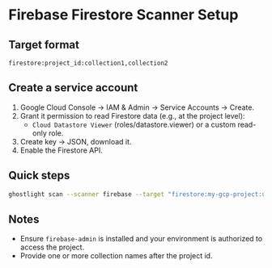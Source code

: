 Firebase Firestore Scanner Setup
================================

Target format
-------------
`firestore:project_id:collection1,collection2`

Create a service account
------------------------
1. Google Cloud Console → IAM & Admin → Service Accounts → Create.
2. Grant it permission to read Firestore data (e.g., at the project level):
   - `Cloud Datastore Viewer` (roles/datastore.viewer) or a custom read-only role.
3. Create key → JSON, download it.
4. Enable the Firestore API.

Quick steps
-----------
```bash
ghostlight scan --scanner firebase --target "firestore:my-gcp-project:users,events"
```

Notes
-----
- Ensure `firebase-admin` is installed and your environment is authorized to access the project.
- Provide one or more collection names after the project id.


